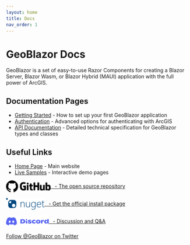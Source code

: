 ```yaml
---
layout: home
title: Docs
nav_order: 1
---
```

# GeoBlazor Docs

GeoBlazor is a set of easy-to-use Razor Components for creating a Blazor Server, Blazor Wasm, or Blazor Hybrid (MAUI) 
application with the full power of ArcGIS.

## Documentation Pages
- [Getting Started](pages/gettingStarted) - How to set up your first GeoBlazor application
- [Authentication](pages/authentication) - Advanced options for authenticating with ArcGIS
- [API Documentation](pages/classes/index) - Detailed technical specification for GeoBlazor types and classes

## Useful Links
- [Home Page](https://www.geoblazor.com) - Main website
- [Live Samples](https://samples.geoblazor.com) - Interactive demo pages

<div style="margin-bottom: 1rem;">
    <a href="https://github.com/dymaptic/geoblazor" style="display: flex; align-items: center;">
        <img src="assets/images/github-logo.png" style="height: 2rem;" />&nbsp;&nbsp; - The open source repository
    </a>
</div>

<div style="margin-bottom: 1rem;">
    <a href="https://www.nuget.org/packages/dymaptic.GeoBlazor.Core" style="display: flex; align-items: center;">
        <img src="assets/images/nuget.png" style="height: 2rem;" />&nbsp;&nbsp; - Get the official install package
    </a>
</div>

<div style="margin-bottom: 1rem;">
    <a href="https://discord.gg/hcmbPzn4VW" style="display: flex; align-items: center;">
        <img src="assets/images/discord-logo-blue.svg" style="height: 2rem;" />&nbsp;&nbsp; - Discussion and Q&A
    </a>
</div>

<div>
    <a href="https://twitter.com/GeoBlazor?ref_src=twsrc%5Etfw" class="twitter-follow-button" data-show-count="false">
        Follow @GeoBlazor on Twitter
    </a><script async src="https://platform.twitter.com/widgets.js" charset="utf-8"></script>
</div>
